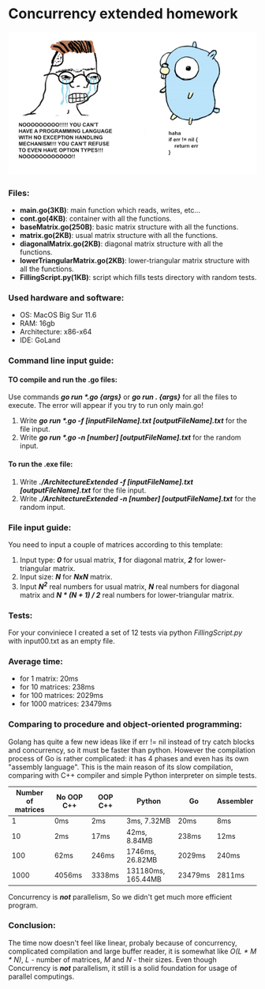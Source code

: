 # Concurrency extended homework

![alt text](https://github.com/OFFLUCK/Architecture/blob/master/ArchitectureExtended/meme.png)

### Files:
- **main.go(3KB)**: main function which reads, writes, etc...
- **cont.go(4KB)**: container with all the functions.
- **baseMatrix.go(250B)**: basic matrix structure with all the functions.
- **matrix.go(2KB)**: usual matrix structure with all the functions.
- **diagonalMatrix.go(2KB)**: diagonal matrix structure with all the functions.
- **lowerTriangularMatrix.go(2KB)**: lower-triangular matrix structure with all the functions.
- **FillingScript.py(1KB)**: script which fills tests directory with random tests.

### Used hardware and software:
- OS: MacOS Big Sur 11.6
- RAM: 16gb
- Architecture: x86-x64
- IDE: GoLand

### Command line input guide:
#### TO compile and run the .go files:
Use commands ***go run \*.go {args}*** or ***go run . {args}*** for all the files to execute. The error will appear if you try to run only main.go!
1) Write ***go run \*.go -f [inputFileName].txt [outputFileName].txt*** for the file input.
2) Write ***go run \*.go -n [number] [outputFileName].txt*** for the random input.
#### To run the .exe file:
1) Write ***./ArchitectureExtended -f [inputFileName].txt [outputFileName].txt*** for the file input.
2) Write ***./ArchitectureExtended -n [number] [outputFileName].txt*** for the random input.

### File input guide:
You need to input a couple of matrices according to this template:

1) Input type: ***0*** for usual matrix, ***1*** for diagonal matrix, ***2*** for lower-triangular matrix.
2) Input size: ***N*** for ***NxN*** matrix.
3) Input ***N<sup>2</sup>*** real numbers for usual matrix, ***N*** real numbers for diagonal matrix and ***N * (N + 1) / 2*** real numbers for lower-triangular matrix.

### Tests:
For your conviniece I created a set of 12 tests via python *FillingScript.py* with input00.txt as an empty file.

### Average time:
- for 1 matrix: 20ms
- for 10 matrices: 238ms
- for 100 matrices: 2029ms
- for 1000 matrices: 23479ms

### Comparing to procedure and object-oriented programming:
Golang has quite a few new ideas like if err != nil instead of try catch blocks and concurrency, so it must be faster than python. However the compilation process of Go is rather complicated: it has 4 phases and even has its own "assembly language". This is the main reason of its slow compilation, comparing with C++ compiler and simple Python interpreter on simple tests.

|Number of matrices|  No OOP C++  |   OOP C++   |      Python      |    Go    |  Assembler  |
|------------------|--------------|-------------|------------------|----------|-------------|
|1                 |0ms           |2ms          |3ms, 7.32MB       |20ms      |8ms          |
|10                |2ms           |17ms         |42ms, 8.84MB      |238ms     |12ms         |
|100               |62ms          |246ms        |1746ms, 26.82MB   |2029ms    |240ms        |
|1000              |4056ms        |3338ms       |131180ms, 165.44MB|23479ms   |2811ms       |

Concurrency is ***not*** parallelism, So we didn't get much more efficient program.

### Conclusion:
The time now doesn't feel like linear, probaly because of concurrency, complicated compilation and large buffer reader, it is somewhat like *O(L * M * N)*, *L* - number of matrices, *M* and *N* - their sizes. Even though Concurrency is ***not*** parallelism, it still is a solid foundation for usage of parallel computings.
